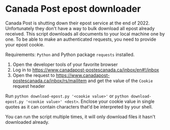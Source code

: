# Canada Post epost downloader

Canada Post is shutting down their epost service at the end of 2022. Unfortunately they don't have a way to bulk download all epost already received. This script downloads all documents to your local machine one by one. To be able to make an authenticated requests, you need to provide your epost cookie.

Requirements: `Python` and Python package `requests` installed.

1. Open the developer tools of your favorite browser 
2. Log in to https://www.canadapost-postescanada.ca/inbox/en#!/inbox
3. Open the request to https://www.canadapost-postescanada.ca/inbox/rs/mailitem and get the value of the `Cookie` request header

Run `python download-epost.py '<cookie value>'` or `python download-epost.py '<cookie value>' <dest>`. Enclose your cookie value in single quotes as it can contain characters that'd be interpreted by your shell.

You can run the script multiple times, it will only download files it hasn't downloaded already.